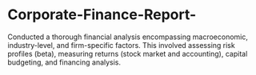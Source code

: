 # Corporate-Finance-Report-

Conducted a thorough financial analysis encompassing macroeconomic, industry-level, and firm-specific factors. This involved assessing risk profiles (beta), measuring returns (stock market and accounting), capital budgeting, and financing analysis.
